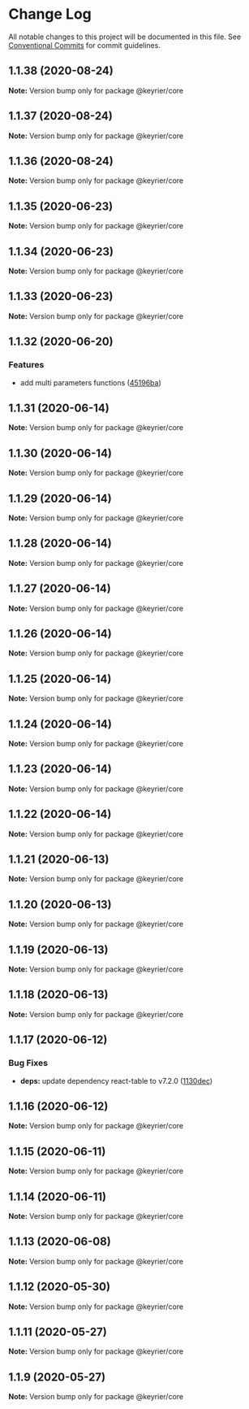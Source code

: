 # Change Log

All notable changes to this project will be documented in this file.
See [Conventional Commits](https://conventionalcommits.org) for commit guidelines.

## 1.1.38 (2020-08-24)

**Note:** Version bump only for package @keyrier/core





## 1.1.37 (2020-08-24)

**Note:** Version bump only for package @keyrier/core





## 1.1.36 (2020-08-24)

**Note:** Version bump only for package @keyrier/core





## 1.1.35 (2020-06-23)

**Note:** Version bump only for package @keyrier/core





## 1.1.34 (2020-06-23)

**Note:** Version bump only for package @keyrier/core





## 1.1.33 (2020-06-23)

**Note:** Version bump only for package @keyrier/core





## 1.1.32 (2020-06-20)


### Features

* add multi parameters functions ([45196ba](https://github.com/magoo-magoo/keyrier-json/commit/45196bad642851f3f94cbec822b99d4b6a334c3d))





## 1.1.31 (2020-06-14)

**Note:** Version bump only for package @keyrier/core





## 1.1.30 (2020-06-14)

**Note:** Version bump only for package @keyrier/core





## 1.1.29 (2020-06-14)

**Note:** Version bump only for package @keyrier/core





## 1.1.28 (2020-06-14)

**Note:** Version bump only for package @keyrier/core





## 1.1.27 (2020-06-14)

**Note:** Version bump only for package @keyrier/core





## 1.1.26 (2020-06-14)

**Note:** Version bump only for package @keyrier/core





## 1.1.25 (2020-06-14)

**Note:** Version bump only for package @keyrier/core





## 1.1.24 (2020-06-14)

**Note:** Version bump only for package @keyrier/core





## 1.1.23 (2020-06-14)

**Note:** Version bump only for package @keyrier/core





## 1.1.22 (2020-06-14)

**Note:** Version bump only for package @keyrier/core





## 1.1.21 (2020-06-13)

**Note:** Version bump only for package @keyrier/core





## 1.1.20 (2020-06-13)

**Note:** Version bump only for package @keyrier/core





## 1.1.19 (2020-06-13)

**Note:** Version bump only for package @keyrier/core





## 1.1.18 (2020-06-13)

**Note:** Version bump only for package @keyrier/core





## 1.1.17 (2020-06-12)


### Bug Fixes

* **deps:** update dependency react-table to v7.2.0 ([1130dec](https://github.com/magoo-magoo/keyrier-json/commit/1130dec418b05a56cd40f313c0d6065f1691568b))





## 1.1.16 (2020-06-12)

**Note:** Version bump only for package @keyrier/core





## 1.1.15 (2020-06-11)

**Note:** Version bump only for package @keyrier/core





## 1.1.14 (2020-06-11)

**Note:** Version bump only for package @keyrier/core





## 1.1.13 (2020-06-08)

**Note:** Version bump only for package @keyrier/core





## 1.1.12 (2020-05-30)

**Note:** Version bump only for package @keyrier/core





## 1.1.11 (2020-05-27)

**Note:** Version bump only for package @keyrier/core





## 1.1.9 (2020-05-27)

**Note:** Version bump only for package @keyrier/core
